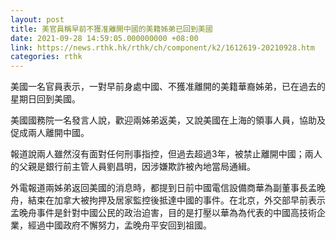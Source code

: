 ```yaml
---
layout: post
title: 美官員稱早前不獲准離開中國的美籍姊弟已回到美國
date: 2021-09-28 14:59:05.000000000 +08:00
link: https://news.rthk.hk/rthk/ch/component/k2/1612619-20210928.htm
categories: rthk
---
```


美國一名官員表示，一對早前身處中國、不獲准離開的美籍華裔姊弟，已在過去的星期日回到美國。

美國國務院一名發言人說，歡迎兩姊弟返美，又說美國在上海的領事人員，協助及促成兩人離開中國。

報道說兩人雖然沒有面對任何刑事指控，但過去超過3年，被禁止離開中國；兩人的父親是銀行前主管人員劉昌明，因涉嫌欺詐被內地當局通緝。

外電報道兩姊弟返回美國的消息時，都提到日前中國電信設備商華為副董事長孟晚舟，結束在加拿大被拘押及居家監控後抵達中國的事件。在北京，外交部早前表示孟晚舟事件是針對中國公民的政治迫害，目的是打壓以華為為代表的中國高技術企業，經過中國政府不懈努力，孟晚舟平安回到祖國。
